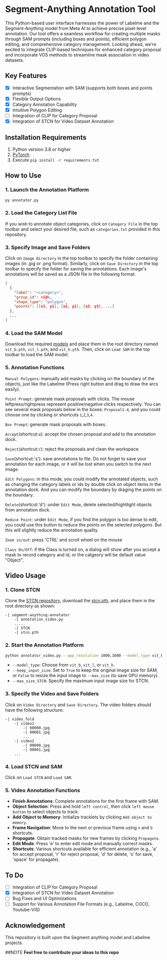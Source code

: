 # Segment-Anything Annotation Tool
This Python-based user interface harnesses the power of Labelme and the Segment-Anything model from Meta AI to achieve precise pixel-level annotation. Our tool offers a seamless workflow for creating multiple masks through SAM prompts (including boxes and points), efficient polygon editing, and comprehensive category management. Looking ahead, we're excited to integrate CLIP-based techniques for enhanced category proposal and incorporate VOS methods to streamline mask association in video datasets.

## Key Features
- [x] Interactive Segmentation with SAM (supports both boxes and points prompts)
- [x] Flexible Output Options
- [x] Category Annotation Capability
- [x] Intuitive Polygon Editing
- [ ] Integration of CLIP for Category Proposal
- [x] Integration of STCN for Video Dataset Annotation

## Installation Requirements
1. Python version 3.8 or higher
2. [PyTorch](https://pytorch.org/)
3. Execute `pip install -r requirements.txt`

## How to Use
### 1. Launch the Annotation Platform

```bash
py annotator.py 
```

### 2. Load the Category List File
If you wish to annotate object categories, click on `Category File` in the top toolbar and select your desired file, such as `categories.txt` provided in this repository.

### 3. Specify Image and Save Folders
Click on `Image Directory` in the top toolbar to specify the folder containing images (in .jpg or .png format).
Similarly, click on `Save Directory` in the top toolbar to specify the folder for saving the annotations. Each image's annotations will be saved as a JSON file in the following format:
```json
[
  {
    "label": "<category>",
    "group_id": <id>,
    "shape_type": "polygon",
    "points": [[x1, y1], [x2, y2], [x3, y3], ...]
  },
  ...
]
```

### 4. Load the SAM Model
Download the required [models](https://github.com/facebookresearch/segment-anything#model-checkpoints) and place them in the root directory named `vit_b.pth`, `vit_l.pth`, and `vit_h.pth`. Then, click on `Load SAM` in the top toolbar to load the SAM model.

### 5. Annotation Functions
`Manual Polygons`: manually add masks by clicking on the boundary of the objects, just like the Labelme (Press right button and drag to draw the arcs easily).

`Point Prompt`: generate mask proposals with clicks. The mouse leftpress/rightpress represent positive/negative clicks respectively.
You can see several mask proposals below in the boxes: `Proposal1-4`, and you could choose one by clicking or shortcuts `1`,`2`,`3`,`4`.

`Box Prompt`: generate mask proposals with boxes.

`Accept`(shortcut:`a`): accept the chosen proposal and add to the annotation dock.

`Reject`(shortcut:`r`): reject the proposals and clean the workspace.

`Save`(shortcut:'s'): save annotations to file. Do not forget to save your annotation for each image, or it will be lost when you switch to the next image.

`Edit Polygons`: in this mode, you could modify the annotated objects, such as changing the category labels or ids by double click on object items in the
annotation dock. And you can modify the boundary by draging the points on the boundary.

`Delete`(shortcut:'d'): under `Edit Mode`, delete selected/hightlight objects from annotation dock.

`Reduce Point`: under `Edit Mode`, if you find the polygon is too dense to edit, you could use this button to reduce the points on the selected polygons. But this will slightly reduce the annotation quality.

`Zoom in/out`: press 'CTRL' and scroll wheel on the mouse

`Class On/Off`: if the Class is turned on, a dialog will show after you accept a mask to record category and id, or the catgeory will be default value "Object".

## Video Usage
### 1. Clone STCN
Clone the [STCN repository](https://github.com/hkchengrex/STCN), download the [stcn.pth](https://drive.google.com/file/d/1mRrE0uCI2ktdWlUgapJI_KmgeIiF2eOm/view), and place them in the root directory as shown:
```
-| segment-anything-annotator
    -| annotation_video.py
    .....
    -| STCN
    -| stcn.pth
```

### 2. Start the Annotation Platform
```bash
python annotator_video.py --app_resolution 1000,1600 --model_type vit_b --keep_input_size True --max_size 720 --max_size_STCN 600
```
- `--model_type`: Choose from `vit_b`, `vit_l`, or `vit_h`.
- `--keep_input_size`: Set to `True` to keep the original image size for SAM, or `False` to resize the input image to `--max_size` (to save GPU memory).
- `--max_size_STCN`: Specify the maximum input image size for STCN.

### 3. Specify the Video and Save Folders
Click on `Video Directory` and `Save Directory`. The video folders should have the following structure:
```
-| video_fold
    -| video1
        -| 00000.jpg
        -| 00001.jpg
        ...
    -| video2
        -| 00000.jpg
        -| 00001.jpg     
    ...
```

### 4. Load STCN and SAM
Click on `Load STCN` and `Load SAM`.

### 5. Video Annotation Functions
- **Finish Annotations**: Complete annotations for the first frame with SAM.
- **Object Selection**: Press and hold `left control`, then click `left mouse button` to select objects to track.
- **Add Object to Memory**: Initialize tracklets by clicking `Add object to memory`.
- **Frame Navigation**: Move to the next or previous frame using `n` and `b` shortcuts.
- **Propagate**: Obtain tracked masks for new frames by clicking `Propagate`.
- **Edit Mode**: Press 'e' to enter edit mode and manually correct masks.
- **Shortcuts**: Various shortcuts available for efficient annotation (e.g., 'a' for accept proposal, 'r' for reject proposal, 'd' for delete, 's' for save, 'space' for propagate).

## To Do
- [ ] Integration of CLIP for Category Proposal
- [x] Integration of STCN for Video Dataset Annotation
- [ ] Bug Fixes and UI Optimizations
- [ ] Support for Various Annotation File Formats (e.g., Labelme, COCO, Youtube-VIS)

## Acknowledgement 
This repository is built upon the Segment anything model and Labelme projects.

##NOTE
**Feel free to contribute your ideas to this repo** 
